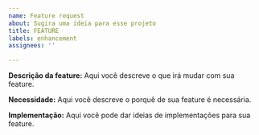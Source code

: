 ```yaml
---
name: Feature request
about: Sugira uma ideia para esse projeto
title: FEATURE
labels: enhancement
assignees: ''

---
```


**Descrição da feature:**
Aqui você descreve o que irá mudar com sua feature.

**Necessidade:**
Aqui você descreve o porquê de sua feature é necessária.

**Implementação:**
Aqui você pode dar ideias de implementações para sua feature.
